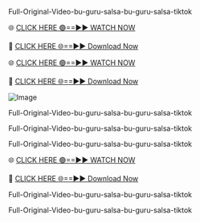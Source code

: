 Full-Original-Video-bu-guru-salsa-bu-guru-salsa-tiktok




🌐 [CLICK HERE 🟢==►► WATCH NOW](https://doubletoppers.com/POSTEE)




🔴 [CLICK HERE 🌐==►► Download Now](https://doubletoppers.com/POSTEE)




🌐 [CLICK HERE 🟢==►► WATCH NOW](https://doubletoppers.com/POSTEE)





🔴 [CLICK HERE 🌐==►► Download Now](https://doubletoppers.com/POSTEE)




![Image](https://github.com/user-attachments/assets/294f7487-a88f-4f5e-947b-c6123067b090)





Full-Original-Video-bu-guru-salsa-bu-guru-salsa-tiktok


Full-Original-Video-bu-guru-salsa-bu-guru-salsa-tiktok



Full-Original-Video-bu-guru-salsa-bu-guru-salsa-tiktok



🌐 [CLICK HERE 🟢==►► WATCH NOW](https://doubletoppers.com/POSTEE)




🔴 [CLICK HERE 🌐==►► Download Now](https://doubletoppers.com/POSTEE)





Full-Original-Video-bu-guru-salsa-bu-guru-salsa-tiktok




Full-Original-Video-bu-guru-salsa-bu-guru-salsa-tiktok
